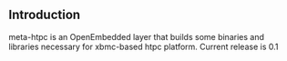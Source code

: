 ## Introduction

meta-htpc is an OpenEmbedded layer that builds some binaries and libraries necessary for xbmc-based htpc platform.
Current release is 0.1

